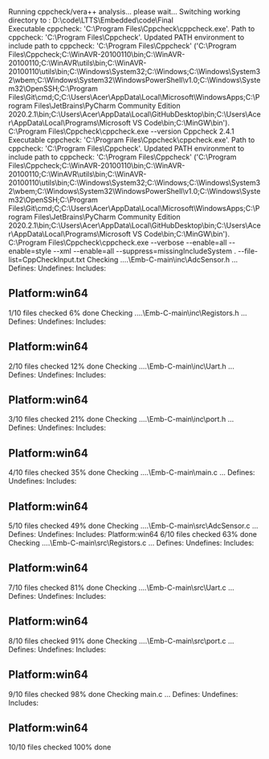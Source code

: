 Running cppcheck/vera++ analysis... please wait...
Switching working directory to : D:\code\LTTS\Embedded\code\Final\
Executable cppcheck: 'C:\Program Files\Cppcheck\cppcheck.exe'.
Path to cppcheck: 'C:\Program Files\Cppcheck'.
Updated PATH environment to include path to cppcheck: 'C:\Program Files\Cppcheck' ('C:\Program Files\Cppcheck;C:\WinAVR-20100110\bin;C:\WinAVR-20100110;C:\WinAVR\utils\bin;C:\WinAVR-20100110\utils\bin;C:\Windows\System32;C:\Windows;C:\Windows\System32\wbem;C:\Windows\System32\WindowsPowerShell\v1.0;C:\Windows\System32\OpenSSH;C:\Program Files\Git\cmd;C;C:\Users\Acer\AppData\Local\Microsoft\WindowsApps;C:\Program Files\JetBrains\PyCharm Community Edition 2020.2.1\bin;C:\Users\Acer\AppData\Local\GitHubDesktop\bin;C:\Users\Acer\AppData\Local\Programs\Microsoft VS Code\bin;C:\MinGW\bin').
C:\Program Files\Cppcheck\cppcheck.exe --version
Cppcheck 2.4.1
Executable cppcheck: 'C:\Program Files\Cppcheck\cppcheck.exe'.
Path to cppcheck: 'C:\Program Files\Cppcheck'.
Updated PATH environment to include path to cppcheck: 'C:\Program Files\Cppcheck' ('C:\Program Files\Cppcheck;C:\WinAVR-20100110\bin;C:\WinAVR-20100110;C:\WinAVR\utils\bin;C:\WinAVR-20100110\utils\bin;C:\Windows\System32;C:\Windows;C:\Windows\System32\wbem;C:\Windows\System32\WindowsPowerShell\v1.0;C:\Windows\System32\OpenSSH;C:\Program Files\Git\cmd;C;C:\Users\Acer\AppData\Local\Microsoft\WindowsApps;C:\Program Files\JetBrains\PyCharm Community Edition 2020.2.1\bin;C:\Users\Acer\AppData\Local\GitHubDesktop\bin;C:\Users\Acer\AppData\Local\Programs\Microsoft VS Code\bin;C:\MinGW\bin').
C:\Program Files\Cppcheck\cppcheck.exe --verbose --enable=all --enable=style --xml --enable=all --suppress=missingIncludeSystem . --file-list=CppCheckInput.txt
Checking ..\..\Emb-C-main\inc\AdcSensor.h ...
Defines:
Undefines:
Includes:
## Platform:win64
1/10 files checked 6% done
Checking ..\..\Emb-C-main\inc\Registors.h ...
Defines:
Undefines:
Includes:
## Platform:win64
2/10 files checked 12% done
Checking ..\..\Emb-C-main\inc\Uart.h ...
Defines:
Undefines:
Includes:
## Platform:win64
3/10 files checked 21% done
Checking ..\..\Emb-C-main\inc\port.h ...
Defines:
Undefines:
Includes:
## Platform:win64
4/10 files checked 35% done
Checking ..\..\Emb-C-main\main.c ...
Defines:
Undefines:
Includes:
## Platform:win64
5/10 files checked 49% done
Checking ..\..\Emb-C-main\src\AdcSensor.c ...
Defines:
Undefines:
Includes:
Platform:win64
6/10 files checked 63% done
Checking ..\..\Emb-C-main\src\Registors.c ...
Defines:
Undefines:
Includes:
## Platform:win64
7/10 files checked 81% done
Checking ..\..\Emb-C-main\src\Uart.c ...
Defines:
Undefines:
Includes:
## Platform:win64
8/10 files checked 91% done
Checking ..\..\Emb-C-main\src\port.c ...
Defines:
Undefines:
Includes:
## Platform:win64
9/10 files checked 98% done
Checking main.c ...
Defines:
Undefines:
Includes:
## Platform:win64
10/10 files checked 100% done
<?xml version="1.0" encoding="UTF-8"?>
<results version="2">
    <cppcheck version="2.4.1"/>
    <errors>
    </errors>
</results>
